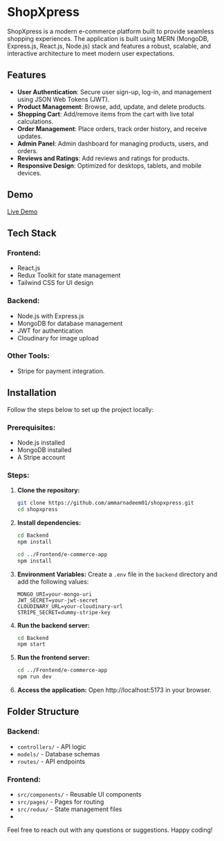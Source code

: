 # ShopXpress

ShopXpress is a modern e-commerce platform built to provide seamless shopping experiences. The application is built using MERN (MongoDB, Express.js, React.js, Node.js) stack and features a robust, scalable, and interactive architecture to meet modern user expectations.

## Features

- **User Authentication**: Secure user sign-up, log-in, and management using JSON Web Tokens (JWT).
- **Product Management**: Browse, add, update, and delete products.
- **Shopping Cart**: Add/remove items from the cart with live total calculations.
- **Order Management**: Place orders, track order history, and receive updates.
- **Admin Panel**: Admin dashboard for managing products, users, and orders.
- **Reviews and Ratings**: Add reviews and ratings for products.
- **Responsive Design**: Optimized for desktops, tablets, and mobile devices.

## Demo
[Live Demo](https://shop-xpress-front-end.vercel.app/)

## Tech Stack

### Frontend:

- React.js
- Redux Toolkit for state management
- Tailwind CSS for UI design

### Backend:

- Node.js with Express.js
- MongoDB for database management
- JWT for authentication
- Cloudinary for image upload

### Other Tools:
- Stripe for payment integration.

## Installation

Follow the steps below to set up the project locally:

### Prerequisites:

- Node.js installed
- MongoDB installed
- A Stripe account

### Steps:

1. **Clone the repository:**

   ```bash
   git clone https://github.com/ammarnadeem01/shopxpress.git
   cd shopxpress
   ```

2. **Install dependencies:**

   ```bash
   cd Backend
   npm install

   cd ../Frontend/e-commerce-app
   npm install
   ```

3. **Environment Variables:**
   Create a `.env` file in the `backend` directory and add the following values:

   ```plaintext
   MONGO_URI=your-mongo-uri
   JWT_SECRET=your-jwt-secret
   CLOUDINARY_URL=your-cloudinary-url
   STRIPE_SECRET=dummy-stripe-key
   ```

4. **Run the backend server:**

   ```bash
   cd Backend
   npm start
   ```

5. **Run the frontend server:**

   ```bash
   cd ../Frontend/e-commerce-app
   npm run dev
   ```

6. **Access the application:**
   Open http://localhost:5173 in your browser.

## Folder Structure

### Backend:

- `controllers/` - API logic
- `models/` - Database schemas
- `routes/` - API endpoints

### Frontend:

- `src/components/` - Reusable UI components
- `src/pages/` - Pages for routing
- `src/redux/` - State management files
- 
Feel free to reach out with any questions or suggestions. Happy coding!

